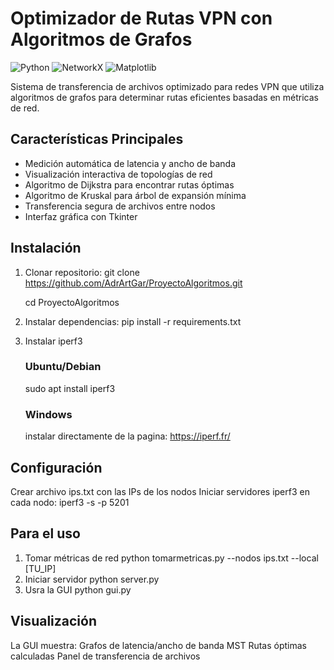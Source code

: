 # Optimizador de Rutas VPN con Algoritmos de Grafos

![Python](https://img.shields.io/badge/Python-3.8%2B-blue)
![NetworkX](https://img.shields.io/badge/NetworkX-2.6+-green)
![Matplotlib](https://img.shields.io/badge/Matplotlib-3.5+-yellowgreen)

Sistema de transferencia de archivos optimizado para redes VPN que utiliza algoritmos de grafos para determinar rutas eficientes basadas en métricas de red.

## Características Principales

- Medición automática de latencia y ancho de banda
- Visualización interactiva de topologías de red
- Algoritmo de Dijkstra para encontrar rutas óptimas
- Algoritmo de Kruskal para árbol de expansión mínima
- Transferencia segura de archivos entre nodos
- Interfaz gráfica con Tkinter

## Instalación

1. Clonar repositorio:
     git clone https://github.com/AdrArtGar/ProyectoAlgoritmos.git

     cd ProyectoAlgoritmos
3. Instalar dependencias:
     pip install -r requirements.txt
4. Instalar iperf3
   ### Ubuntu/Debian
     sudo apt install iperf3
   ### Windows
     instalar directamente de la pagina: https://iperf.fr/

## Configuración
Crear archivo ips.txt con las IPs de los nodos
Iniciar servidores iperf3 en cada nodo:
  iperf3 -s -p 5201

## Para el uso
1. Tomar métricas de red
     python tomarmetricas.py --nodos ips.txt --local [TU_IP]
2. Iniciar servidor
     python server.py
3. Usra la GUI
     python gui.py
## Visualización
La GUI muestra:
  Grafos de latencia/ancho de banda
  MST
  Rutas óptimas calculadas
  Panel de transferencia de archivos
